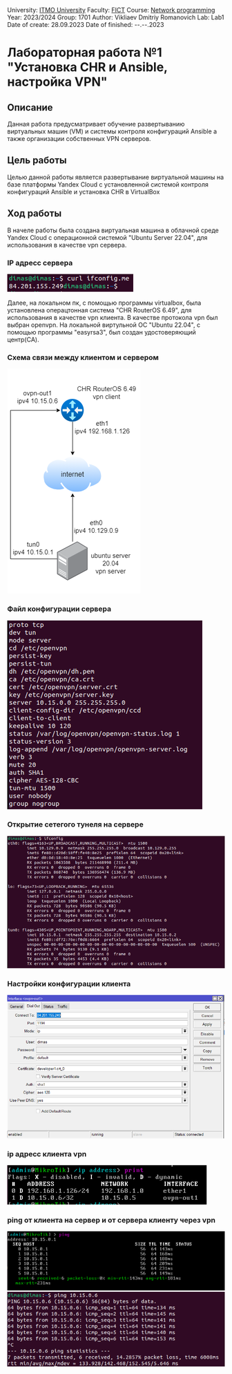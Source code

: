 University: [ITMO University](https://itmo.ru/ru/)
Faculty: [FICT](https://fict.itmo.ru)
Course: [Network programming](https://github.com/itmo-ict-faculty/network-programming)
Year: 2023/2024
Group: 1701
Author: Vikliaev Dmitriy Romanovich
Lab: Lab1
Date of create: 28.09.2023
Date of finished: --.--.2023

# Лабораторная работа №1 "Установка CHR и Ansible, настройка VPN"

## Описание
Данная работа предусматривает обучение развертыванию виртуальных машин (VM) и системы контроля конфигураций Ansible а также организации собственных VPN серверов.

## Цель работы
Целью данной работы является развертывание виртуальной машины на базе платформы Yandex Cloud с установленной системой контроля конфигураций Ansible и установка CHR в VirtualBox

## Ход работы
В начеле работы была создана виртуальная машина в облачной среде Yandex Cloud с операционной системой "Ubuntu Server 22.04", для использования в качестве vpn сервера.
### IP адресс сервера
![ip_address_server](https://github.com/DimaAnime/2023_2024-network_programming-1701-vikhliaev_d_r/blob/main/lab1/foreign_ip_server.PNG)

Далее, на локальном пк, с помощью программы virtualbox, была установлена операцтонная система "CHR RouterOS 6.49", для  использования в качестве vpn клиента.
В качестве протокола vpn был выбран openvpn. На локальной виртульной ОС "Ubuntu 22.04", с помощью программы "easyrsa3", был создан удостоверяющий центр(CA). 

### Схема связи между клиентом и сервером
![sheme](https://github.com/DimaAnime/2023_2024-network_programming-1701-vikhliaev_d_r/blob/main/lab1/sheme.png)

### Файл конфигурации сервера
![server_conf](https://github.com/DimaAnime/2023_2024-network_programming-1701-vikhliaev_d_r/blob/main/lab1/server.conf.png)

### Открытие сетегого тунеля на сервере
![ip_server](https://github.com/DimaAnime/2023_2024-network_programming-1701-vikhliaev_d_r/blob/main/lab1/ip%20server.PNG)

### Настройки конфигурации клиента
![Client_conf](https://github.com/DimaAnime/2023_2024-network_programming-1701-vikhliaev_d_r/blob/main/lab1/conf_client.PNG)

### ip адресс клиента vpn
![Client_ip](https://github.com/DimaAnime/2023_2024-network_programming-1701-vikhliaev_d_r/blob/main/lab1/client_ip.PNG)

### ping от клиента на сервер и от сервера клиенту через vpn
![ping_client](https://github.com/DimaAnime/2023_2024-network_programming-1701-vikhliaev_d_r/blob/main/lab1/ping.PNG)
![ping_server](https://github.com/DimaAnime/2023_2024-network_programming-1701-vikhliaev_d_r/blob/main/lab1/server_ping.PNG)


